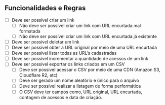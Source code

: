 ## Funcionalidades e Regras

- [ ]  Deve ser possível criar um link
    - [ ]  Não deve ser possível criar um link com URL encurtada mal formatada
    - [ ]  Não deve ser possível criar um link com URL encurtada já existente
- [ ]  Deve ser possível deletar um link
- [ ]  Deve ser possível obter a URL original por meio de uma URL encurtada
- [ ]  Deve ser possível listar todas as URL’s cadastradas
- [ ]  Deve ser possível incrementar a quantidade de acessos de um link
- [ ]  Deve ser possível exportar os links criados em um CSV
    - [ ]  Deve ser possível acessar o CSV por meio de uma CDN (Amazon S3, Cloudflare R2, etc)
    - [ ]  Deve ser gerado um nome aleatório e único para o arquivo
    - [ ]  Deve ser possível realizar a listagem de forma performática
    - [ ]  O CSV deve ter campos como, URL original, URL encurtada, contagem de acessos e data de criação.